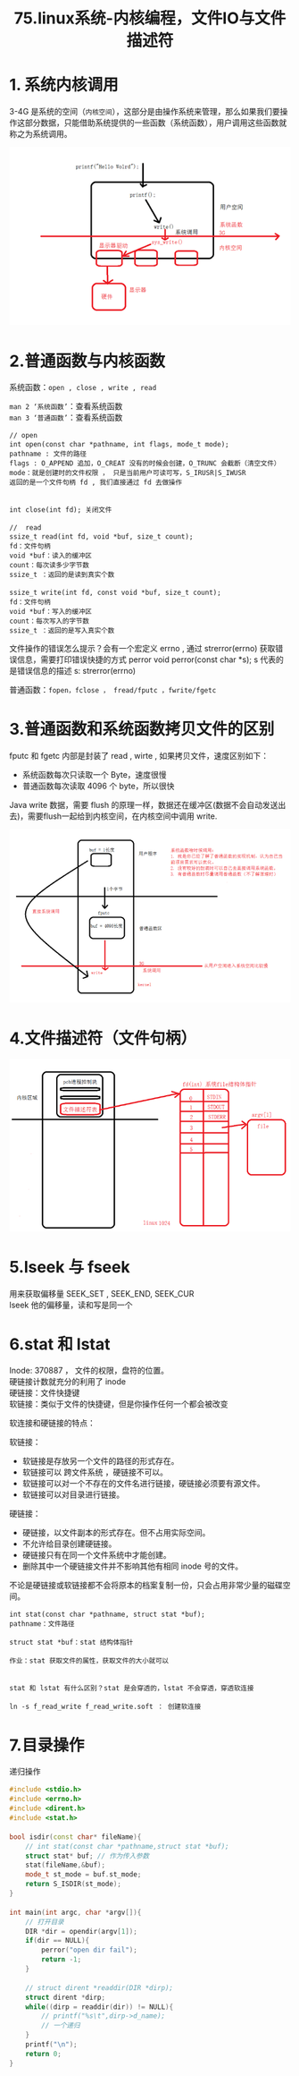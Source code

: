 # <center>75.linux系统-内核编程，文件IO与文件描述符<center>


# 1. 系统内核调用

3-4G 是系统的空间（`内核空间`），这部分是由操作系统来管理，那么如果我们要操作这部分数据，只能借助系统提供的一些函数（系统函数），用户调用这些函数就称之为系统调用。

![](../images/75.系统调用.png)

# 2.普通函数与内核函数

系统函数：`open , close , write , read  `

`man 2 ‘系统函数’`：查看系统函数  
`man 3 ‘普通函数’`：查看系统函数

```
// open
int open(const char *pathname, int flags, mode_t mode);
pathname : 文件的路径  
flags : O_APPEND 追加，O_CREAT 没有的时候会创建，O_TRUNC 会截断（清空文件）  
mode：就是创建时的文件权限 ， 只是当前用户可读可写，S_IRUSR|S_IWUSR  
返回的是一个文件句柄 fd , 我们直接通过 fd 去做操作  


int close(int fd); 关闭文件

//  read
ssize_t read(int fd, void *buf, size_t count);
fd：文件句柄
void *buf：读入的缓冲区
count：每次读多少字节数
ssize_t ：返回的是读到真实个数

ssize_t write(int fd, const void *buf, size_t count);
fd：文件句柄
void *buf：写入的缓冲区
count：每次写入的字节数
ssize_t ：返回的是写入真实个数
```

文件操作的错误怎么提示？会有一个宏定义 errno  , 通过 strerror(errno) 获取错误信息，需要打印错误快捷的方式 perror 
void perror(const char *s); s 代表的是错误信息的描述 s: strerror(errno)

普通函数：`fopen，fclose ， fread/fputc ，fwrite/fgetc`

# 3.普通函数和系统函数拷贝文件的区别

fputc 和 fgetc 内部是封装了 read , wirte , 如果拷贝文件，速度区别如下：

- 系统函数每次只读取一个 Byte，速度很慢
- 普通函数每次读取 4096 个 byte，所以很快

Java write 数据，需要 flush 的原理一样，数据还在缓冲区(数据不会自动发送出去)，需要flush一起给到内核空间，在内核空间中调用 write.

![](../images/75.系统函数与普通函数.png)

# 4.文件描述符（文件句柄）

![](../images/75.文件描述符.png)

# 5.lseek 与 fseek
用来获取偏移量 SEEK_SET , SEEK_END, SEEK_CUR   
lseek 他的偏移量，读和写是同一个

# 6.stat 和 lstat
Inode: 370887 ， 文件的权限，盘符的位置。  
硬链接计数就充分的利用了 inode  
硬链接：文件快捷键  
软链接：类似于文件的快捷键，但是你操作任何一个都会被改变  

软连接和硬链接的特点：

软链接：

- 软链接是存放另一个文件的路径的形式存在。
- 软链接可以 跨文件系统 ，硬链接不可以。
- 软链接可以对一个不存在的文件名进行链接，硬链接必须要有源文件。
- 软链接可以对目录进行链接。

硬链接：

- 硬链接，以文件副本的形式存在。但不占用实际空间。
- 不允许给目录创建硬链接。
- 硬链接只有在同一个文件系统中才能创建。
- 删除其中一个硬链接文件并不影响其他有相同 inode 号的文件。
 

不论是硬链接或软链接都不会将原本的档案复制一份，只会占用非常少量的磁碟空间。

```
int stat(const char *pathname, struct stat *buf);
pathname：文件路径

struct stat *buf：stat 结构体指针

作业：stat 获取文件的属性，获取文件的大小就可以


stat 和 lstat 有什么区别？stat 是会穿透的，lstat 不会穿透，穿透软连接

ln -s f_read_write f_read_write.soft ： 创建软连接
```

# 7.目录操作
递归操作

```c++
#include <stdio.h>
#include <errno.h>
#include <dirent.h>
#include <stat.h>

bool isdir(const char* fileName){
    // int stat(const char *pathname,struct stat *buf);
    struct stat* buf; // 作为传入参数
    stat(fileName,&buf);
    mode_t st_mode = buf.st_mode;
    return S_ISDIR(st_mode);
}

int main(int argc, char *argv[]){
    // 打开目录
    DIR *dir = opendir(argv[1]);
    if(dir == NULL){
        perror("open dir fail");
        return -1;
    }

    // struct dirent *readdir(DIR *dirp);
    struct dirent *dirp;
    while((dirp = readdir(dir)) != NULL){
        // printf("%s\t",dirp->d_name);
        // 一个递归
    }
    printf("\n");
    return 0;
}
```
